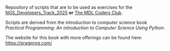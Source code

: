 Repository of scripts that are to be used as exercises for the <ins>NGS_Developers_Track_2025</ins> **or** <ins>The MDL Coders Club</ins>.

Scripts are derived from the introduction to computer science book *Practical Programming: An introduction to Computer Science Using Python.*

The website for this book with more offerings can be found here: https://pragprog.com/
